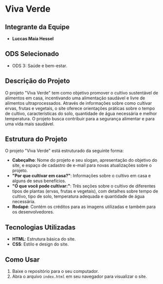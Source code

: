 # Viva Verde

## Integrante da Equipe
- **Luccas Maia Hessel**

## ODS Selecionado
- ODS 3: Saúde e bem-estar.

## Descrição do Projeto
O projeto "Viva Verde" tem como objetivo promover o cultivo sustentável de alimentos em casa, incentivando uma alimentação saudável e livre de alimentos ultraprocessados. Através de informações sobre como cultivar ervas, frutas e vegetais, o site oferece orientações práticas sobre o tempo de cultivo, características do solo, quantidade de água necessária e melhor temperatura. O projeto busca contribuir para a segurança alimentar e para uma vida mais saudável.

## Estrutura do Projeto

O projeto "Viva Verde" está estruturado da seguinte forma:

- **Cabeçalho**: Nome do projeto e seu slogan, apresentação do objetivo do site, e espaço de cadastro de e-mail para novas atualizações sobre o projeto.
- **"Por que cultivar em casa?"**: Informações sobre o cultivo em casa e alguns de seus benefícios.
- **"O que você pode cultivar:"**: Três seções sobre o cultivo de diferentes tipos de plantas (ervas, frutas e vegetais), com detalhes sobre tempo de cultivo, tipo de solo, temperatura adequada e quantidade de água necessária.
- **Rodapé**: Contém os créditos para as imagens utilizadas e também para os desenvolvedores.
  
## Tecnologias Utilizadas
- **HTML**: Estrutura básica do site.
- **CSS**: Estilo e design do site.

## Como Usar

1. Baixe o repositório para o seu computador.
2. Abra o arquivo `index.html` em seu navegador para visualizar o site.
